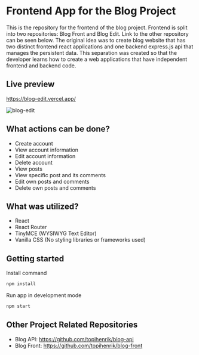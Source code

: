 # Frontend App for the Blog Project
This is the repository for the frontend of the blog project. Frontend is split into two repositories: Blog Front and Blog Edit. Link to the other repository can be seen below. The original idea was to create blog website that has two distinct frontend react applications and one backend express.js api that manages the persistent data. This separation was created so that the developer learns how to create a web applications that have independent frontend and backend code.

## Live preview
https://blog-edit.vercel.app/

![blog-edit](https://user-images.githubusercontent.com/79649210/200328602-0cafb9e9-e325-437a-b6b7-f56c8fe2ce92.png)


## What actions can be done?
* Create account
* View account information
* Edit account information
* Delete account
* View posts
* View specific post and its comments
* Edit own posts and comments
* Delete own posts and comments

## What was utilized?
* React
* React Router
* TinyMCE (WYSIWYG Text Editor)
* Vanilla CSS (No styling libraries or frameworks used)

## Getting started
Install command
```bash
npm install
```
Run app in development mode
```bash
npm start
```

## Other Project Related Repositories
* Blog API: https://github.com/topihenrik/blog-api
* Blog Front: https://github.com/topihenrik/blog-front
